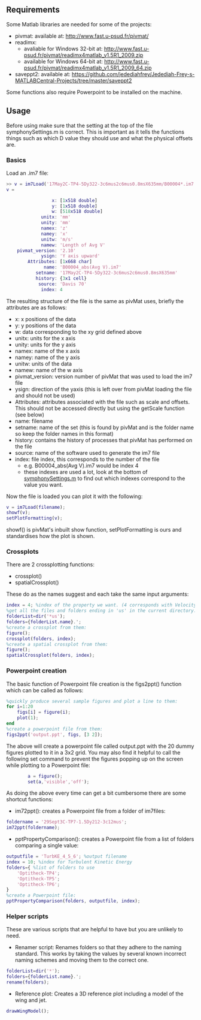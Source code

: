 ## Requirements

Some Matlab libraries are needed for some of the projects:
* pivmat: available at: http://www.fast.u-psud.fr/pivmat/
* readimx:
	* avaliable for Windows 32-bit at: http://www.fast.u-psud.fr/pivmat/readimx4matlab_v1.5R1_2009.zip
	* available for Windows 64-bit at: http://www.fast.u-psud.fr/pivmat/readimx4matlab_v1.5R1_2009_64.zip
* saveppt2: available at: https://github.com/jedediahfrey/Jedediah-Frey-s-MATLABCentral-Projects/tree/master/saveppt2

Some functions also require Powerpoint to be installed on the machine.

## Usage

Before using make sure that the setting at the top of the file symphonySettings.m is correct.  This is important as it tells the functions things such as which D value they should use and what the physical offsets are.

### Basics

Load an .im7 file:
```matlab
>> v = im7Load('17May2C-TP4-5Dy322-3c6mus2c6mus0.8msX635mm/B00004*.im7')
v = 

                 x: [1x518 double]
                 y: [1x518 double]
                 w: [518x518 double]
             unitx: 'mm'
             unity: 'mm'
             namex: 'z'
             namey: 'x'
             unitw: 'm/s'
             namew: 'Length of Avg V'
    pivmat_version: '2.10'
             ysign: 'Y axis upward'
        Attributes: [1x668 char]
              name: 'B00004_abs(Avg V).im7'
           setname: '17May2C-TP4-5Dy322-3c6mus2c6mus0.8msX635mm'
           history: {3x1 cell}
            source: 'Davis 70'
             index: 4
```

The resulting structure of the file is the same as pivMat uses, briefly the attributes are as follows:
* x: x positions of the data
* y: y positions of the data
* w: data corresponding to the xy grid defined above
* unitx: units for the x axis
* unity: units for the y axis
* namex: name of the x axis
* namey: name of the y axis
* unitw: units of the data
* namew: name of the w axis
* pivmat_version: version number of pivMat that was used to load the im7 file
* ysign: direction of the yaxis (this is left over from pivMat loading the file and should not be used)
* Attributes: attributes associated with the file such as scale and offsets.  This should not be accessed directly but using the getScale function (see below)
* name: filename
* setname: name of the set (this is found by pivMat and is the folder name so keep the folder names in this format)
* history: contains the history of processes that pivMat has performed on the file
* source: name of the software used to generate the im7 file
* index: file index, this corresponds to the number of the file
	* e.g. B00004_abs(Avg V).im7 would be index 4
	* these indexes are used a lot, look at the bottom of [symphonySettings.m](https://github.com/zed0/Matlab-stuff/blob/master/symphonySettings.m) to find out which indexes correspond to the value you want.

Now the file is loaded you can plot it with the following:
```matlab
v = im7Load(filename);
showf(v);
setPlotFormatting(v);
```
showf() is pivMat's inbuilt show function, setPlotFormatting is ours and standardises how the plot is shown.

### Crossplots

There are 2 crossplotting functions:
* crossplot()
* spatialCrossplot()

These do as the names suggest and each take the same input arguments:
```matlab
index = 4; %index of the property we want. (4 corresponds with Velocity on 3C plots)
%get all the files and folders ending in 'us' in the current directory:
folderList=dir('*us');
folders={folderList.name}.';
%create a crossplot from them:
figure();
crossplot(folders, index);
%create a spatial crossplot from them:
figure();
spatialCrossplot(folders, index);
```

### Powerpoint creation

The basic function of Powerpoint file creation is the figs2ppt() function which can be called as follows:
```matlab
%quickly produce several sample figures and plot a line to them:
for i=1:20
	figs[i] = figure(i);
	plot(1);
end
%create a powerpoint file from them:
figs2ppt('output.ppt', figs, [3 2]);
```
The above will create a powerpoint file called output.ppt with the 20 dummy figures plotted to it in a 3x2 grid.
You may also find it helpful to call the following set command to prevent the figures popping up on the screen while plotting to a Powerpoint file:
```matlab
		a = figure();
		set(a,'visible','off');
```

As doing the above every time can get a bit cumbersome there are some shortcut functions:
* im72ppt(): creates a Powerpoint file from a folder of im7files:
```matlab
foldername = '29Sept3C-TP7-1.5Dy212-3c12mus';
im72ppt(foldername);
```

* pptPropertyComparison(): creates a Powerpoint file from a list of folders comparing a single value:
```matlab
outputfile = 'TurbKE_4_5_6'; %output filename
index = 10; %index for Turbulent Kinetic Energy
folders={ %list of folders to use
	'Optitheck-TP4';
	'Optitheck-TP5';
	'Optitheck-TP6';
}
%create a Powerpoint file:
pptPropertyComparison(folders, outputfile, index);
```

### Helper scripts

These are various scripts that are helpful to have but you are unlikely to need.
* Renamer script:
Renames folders so that they adhere to the naming standard.  This works by taking the values by several known incorrect naming schemes and moving them to the correct one.
```matlab
folderList=dir('*');
folders={folderList.name}.';
rename(folders);
```

* Reference plot:
Creates a 3D reference plot including a model of the wing and jet.
```matlab
drawWingModel();
```
